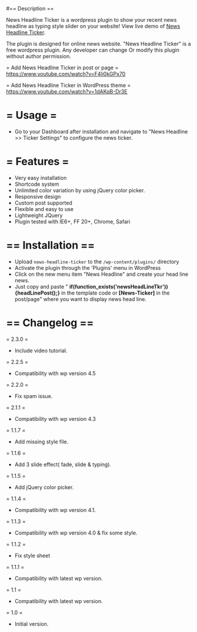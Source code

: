 #== Description ==

News Headline Ticker is a wordpress plugin to show your recent news headline as typing style slider on your website! View live demo of [News Headline Ticker](http://www.e2soft.com/blog/news-headline-ticker/). 

The plugin is designed for online news website. "News Headline Ticker" is a free wordpress plugin. Any developer can change Or modify this plugin without author permission.

= Add News Headline Ticker in post or page =
https://www.youtube.com/watch?v=F4li0kGPx70

= Add News Headline Ticker in WordPress theme =
https://www.youtube.com/watch?v=1dAKqB-Dr3E

# = Usage =

* Go to your Dashboard after installation and navigate to "News Headline >> Ticker Settings" to configure the news ticker.

# = Features =

  * Very easy installation
  * Shortcode system
  * Unlimited color variation by using jQuery color picker.
  * Responsive design
  * Custom post supported
  * Flexible and easy to use
  * Lightweight JQuery
  * Plugin tested with IE6+, FF 20+, Chrome, Safari


# == Installation ==

  * Upload `news-headline-ticker` to the `/wp-content/plugins/` directory
  * Activate the plugin through the 'Plugins' menu in WordPress
  * Click on the new menu item "News Headline" and create your head line news.
  * Just copy and paste " <strong>if(function_exists('newsHeadLineTkr')){headLinePost();}</strong> 
in the template code or  <strong>[News-Ticker]</strong> in the post/page" where you want to display news head line.

# == Changelog ==

= 2.3.0 =

* Include video tutorial.

= 2.2.5 =

* Compatibility with wp version 4.5

= 2.2.0 =

* Fix spam issue.

= 2.1.1 =

*  Compatibility with wp version 4.3

= 1.1.7 =

*  Add missing style file.

= 1.1.6 =

*  Add 3 slide effect( fade, slide & typing).

= 1.1.5 =

*  Add jQuery color picker.

= 1.1.4 =

*  Compatibility with wp version 4.1.

= 1.1.3 =

* Compatibility with wp version 4.0 & fix some style.

= 1.1.2 =

* Fix style sheet

= 1.1.1 =

* Compatibility with latest wp version.

= 1.1 =

* Compatibility with latest wp version.

= 1.0 =

* Initial version.

